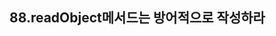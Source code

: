 ## 88.readObject메서드는 방어적으로 작성하라

</br>

### 

</br>
</br>

###  

</br>
</br>

### 


</br>
</br>

### 

